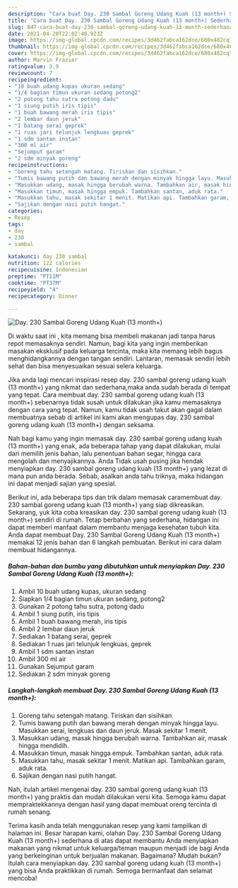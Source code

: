 ```yaml
---
description: "Cara buat Day. 230 Sambal Goreng Udang Kuah (13 month+) Sederhana dan Mudah Dibuat"
title: "Cara buat Day. 230 Sambal Goreng Udang Kuah (13 month+) Sederhana dan Mudah Dibuat"
slug: 847-cara-buat-day-230-sambal-goreng-udang-kuah-13-month-sederhana-dan-mudah-dibuat
date: 2021-04-20T22:02:40.923Z
image: https://img-global.cpcdn.com/recipes/3d462fabca162dce/680x482cq70/day-230-sambal-goreng-udang-kuah-13-month-foto-resep-utama.jpg
thumbnail: https://img-global.cpcdn.com/recipes/3d462fabca162dce/680x482cq70/day-230-sambal-goreng-udang-kuah-13-month-foto-resep-utama.jpg
cover: https://img-global.cpcdn.com/recipes/3d462fabca162dce/680x482cq70/day-230-sambal-goreng-udang-kuah-13-month-foto-resep-utama.jpg
author: Marvin Frazier
ratingvalue: 3.9
reviewcount: 7
recipeingredient:
- "10 buah udang kupas ukuran sedang"
- "1/4 bagian timun ukuran sedang potong2"
- "2 potong tahu sutra potong dadu"
- "1 siung putih iris tipis"
- "1 buah bawang merah iris tipis"
- "2 lembar daun jeruk"
- "1 batang serai geprek"
- "1 ruas jari telunjuk lengkuas geprek"
- "1 sdm santan instan"
- "300 ml air"
- "Sejumput garam"
- "2 sdm minyak goreng"
recipeinstructions:
- "Goreng tahu setengah matang. Tiriskan dan sisihkan."
- "Tumis bawang putih dan bawang merah dengan minyak hingga layu. Masukkan serai, lengkuas dan daun jeruk. Masak sekitar 1 menit."
- "Masukkan udang, masak hingga berubah warna. Tambahkan air, masak hingga mendidih."
- "Masukkan timun, masak hingga empuk. Tambahkan santan, aduk rata."
- "Masukkan tahu, masak sekitar 1 menit. Matikan api. Tambahkan garam, aduk rata."
- "Sajikan dengan nasi putih hangat."
categories:
- Resep
tags:
- day
- 230
- sambal

katakunci: day 230 sambal 
nutrition: 122 calories
recipecuisine: Indonesian
preptime: "PT11M"
cooktime: "PT37M"
recipeyield: "4"
recipecategory: Dinner

---
```



![Day. 230 Sambal Goreng Udang Kuah (13 month+)](https://img-global.cpcdn.com/recipes/3d462fabca162dce/680x482cq70/day-230-sambal-goreng-udang-kuah-13-month-foto-resep-utama.jpg)

Di waktu  saat ini , kita memang bisa membeli makanan jadi tanpa harus repot memasaknya sendiri. Namun, bagi kita yang ingin memberikan masakan eksklusif pada keluarga tercinta, maka kita memang lebih bagus menghidangkannya dengan tangan sendiri. Lantaran, memasak sendiri lebih sehat dan bisa menyesuaikan sesuai selera keluarga.

Jika anda lagi mencari inspirasi resep day. 230 sambal goreng udang kuah (13 month+) yang nikmat dan sederhana,maka anda sudah berada di tempat yang tepat. Cara membuat day. 230 sambal goreng udang kuah (13 month+)  sebenarnya tidak susah untuk dilakukan jika kamu memasaknya dengan cara yang tepat. Namun, kamu tidak usah takut akan gagal dalam membuatnya 
sebab di artikel ini kami akan mengupas day. 230 sambal goreng udang kuah (13 month+) dengan seksama.  



Nah bagi kamu yang ingin memasak day. 230 sambal goreng udang kuah (13 month+) yang enak, ada beberapa tahap yang dapat dilakukan, mulai dari memilih jenis bahan, lalu penentuan bahan segar, hingga cara mengolah dan menyajikannya. Anda Tidak usah pusing jika hendak menyiapkan day. 230 sambal goreng udang kuah (13 month+) yang lezat di mana pun anda berada. Sebab, asalkan anda  tahu triknya, maka hidangan ini dapat menjadi sajian yang spesial.

Berikut ini, ada beberapa tips dan trik dalam memasak caramembuat day. 230 sambal goreng udang kuah (13 month+) yang siap dikreasikan. Sekarang, yuk kita coba kreasikan day. 230 sambal goreng udang kuah (13 month+) sendiri di rumah. Tetap berbahan yang sederhana, hidangan ini dapat memberi manfaat dalam membantu menjaga kesehatan tubuh kita. Anda dapat membuat Day. 230 Sambal Goreng Udang Kuah (13 month+) memakai 12 jenis bahan dan 6 langkah pembuatan. Berikut ini cara dalam membuat hidangannya.

<!--inarticleads1-->

##### Bahan-bahan dan bumbu yang dibutuhkan untuk menyiapkan Day. 230 Sambal Goreng Udang Kuah (13 month+):

1. Ambil 10 buah udang kupas, ukuran sedang
1. Siapkan 1/4 bagian timun ukuran sedang, potong2
1. Gunakan 2 potong tahu sutra, potong dadu
1. Ambil 1 siung putih, iris tipis
1. Ambil 1 buah bawang merah, iris tipis
1. Ambil 2 lembar daun jeruk
1. Sediakan 1 batang serai, geprek
1. Sediakan 1 ruas jari telunjuk lengkuas, geprek
1. Ambil 1 sdm santan instan
1. Ambil 300 ml air
1. Gunakan Sejumput garam
1. Sediakan 2 sdm minyak goreng




<!--inarticleads2-->

##### Langkah-langkah membuat Day. 230 Sambal Goreng Udang Kuah (13 month+):

1. Goreng tahu setengah matang. Tiriskan dan sisihkan.
1. Tumis bawang putih dan bawang merah dengan minyak hingga layu. Masukkan serai, lengkuas dan daun jeruk. Masak sekitar 1 menit.
1. Masukkan udang, masak hingga berubah warna. Tambahkan air, masak hingga mendidih.
1. Masukkan timun, masak hingga empuk. Tambahkan santan, aduk rata.
1. Masukkan tahu, masak sekitar 1 menit. Matikan api. Tambahkan garam, aduk rata.
1. Sajikan dengan nasi putih hangat.




Nah, itulah artikel mengenai  day. 230 sambal goreng udang kuah (13 month+)  yang praktis dan mudah dilakukan versi kita. Semoga kamu dapat mempraktekkannya dengan hasil yang dapat membuat oreng tercinta di rumah senang. 

Terima kasih anda telah menggunakan resep yang kami tampilkan di halaman ini. Besar harapan kami, olahan  Day. 230 Sambal Goreng Udang Kuah (13 month+) sederhana di atas dapat membantu Anda menyiapkan makanan yang nikmat untuk keluarga/teman maupun menjadi ide bagi Anda yang berkeinginan untuk berjualan makanan. Bagaimana? Mudah bukan? Itulah cara menyiapkan day. 230 sambal goreng udang kuah (13 month+) yang bisa Anda praktikkan di rumah. Semoga bermanfaat dan selamat mencoba!

